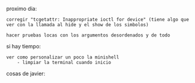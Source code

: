 proximo dia:

	corregir "tcgetattr: Inappropriate ioctl for device" (tiene algo que ver con la llamada al hide y el show de los simbolos)

	hacer pruebas locas con los argumentos desordenados y de todo
	


si hay tiempo:

	ver como personalizar un poco la minishell
		- limpiar la terminal cuando inicio
		


cosas de javier:

